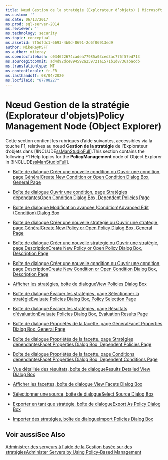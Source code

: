 ```yaml
---
title: Nœud Gestion de la stratégie (Explorateur d’objets) | Microsoft Docs
ms.custom: ''
ms.date: 06/13/2017
ms.prod: sql-server-2014
ms.reviewer: ''
ms.technology: security
ms.topic: conceptual
ms.assetid: 7f5dfdc1-6693-4b0d-8691-2d6f06913ed9
author: MikeRayMSFT
ms.author: mikeray
ms.openlocfilehash: c034622674cadea77985a03ced3ac776f57ed713
ms.sourcegitcommit: ad4d92dce894592a259721a1571b1d8736abacdb
ms.translationtype: MT
ms.contentlocale: fr-FR
ms.lasthandoff: 08/04/2020
ms.locfileid: "87708227"
---
```

# <a name="policy-management-node-object-explorer"></a><span data-ttu-id="0d0be-102">Nœud Gestion de la stratégie (Explorateur d'objets)</span><span class="sxs-lookup"><span data-stu-id="0d0be-102">Policy Management Node (Object Explorer)</span></span>
  <span data-ttu-id="0d0be-103">Cette section contient les rubriques d’aide suivantes, accessibles via la touche F1, relatives au nœud **Gestion de la stratégie** de l’Explorateur d’objets dans [!INCLUDE[ssManStudioFull](../../includes/ssmanstudiofull-md.md)].</span><span class="sxs-lookup"><span data-stu-id="0d0be-103">This section contains the following F1 Help topics for the **PolicyManagement** node of Object Explorer in [!INCLUDE[ssManStudioFull](../../includes/ssmanstudiofull-md.md)].</span></span>  
  
-   [<span data-ttu-id="0d0be-104">Boîte de dialogue Créer une nouvelle condition ou Ouvrir une condition, page Général</span><span class="sxs-lookup"><span data-stu-id="0d0be-104">Create New Condition or Open Condition Dialog Box, General Page</span></span>](../../integration-services/general-page-of-integration-services-designers-options.md)  
  
-   [<span data-ttu-id="0d0be-105">Boîte de dialogue Ouvrir une condition, page Stratégies dépendantes</span><span class="sxs-lookup"><span data-stu-id="0d0be-105">Open Condition Dialog Box, Dependent Policies Page</span></span>](open-condition-dialog-box-dependent-policies-page.md)  
  
-   [<span data-ttu-id="0d0be-106">Boîte de dialogue Modification avancée &#40;Condition&#41;</span><span class="sxs-lookup"><span data-stu-id="0d0be-106">Advanced Edit &#40;Condition&#41; Dialog Box</span></span>](advanced-edit-condition-dialog-box.md)  
  
-   [<span data-ttu-id="0d0be-107">Boîte de dialogue Créer une nouvelle stratégie ou Ouvrir une stratégie, page Général</span><span class="sxs-lookup"><span data-stu-id="0d0be-107">Create New Policy or Open Policy Dialog Box, General Page</span></span>](create-new-policy-or-open-policy-dialog-box-general-page.md)  
  
-   [<span data-ttu-id="0d0be-108">Boîte de dialogue Créer une nouvelle stratégie ou Ouvrir une stratégie, page Description</span><span class="sxs-lookup"><span data-stu-id="0d0be-108">Create New Policy or Open Policy Dialog Box, Description Page</span></span>](create-new-policy-or-open-policy-dialog-box-description-page.md)  
  
-   [<span data-ttu-id="0d0be-109">Boîte de dialogue Créer une nouvelle condition ou Ouvrir une condition, page Description</span><span class="sxs-lookup"><span data-stu-id="0d0be-109">Create New Condition or Open Condition Dialog Box, Description Page</span></span>](create-new-condition-or-open-condition-dialog-box-description-page.md)  
  
-   [<span data-ttu-id="0d0be-110">Afficher les stratégies, boîte de dialogue</span><span class="sxs-lookup"><span data-stu-id="0d0be-110">View Policies Dialog Box</span></span>](view-policies-dialog-box.md)  
  
-   [<span data-ttu-id="0d0be-111">Boîte de dialogue Évaluer les stratégies, page Sélectionner la stratégie</span><span class="sxs-lookup"><span data-stu-id="0d0be-111">Evaluate Policies Dialog Box, Policy Selection Page</span></span>](evaluate-policies-dialog-box-policy-selection-page.md)  
  
-   [<span data-ttu-id="0d0be-112">Boîte de dialogue Évaluer les stratégies, page Résultats d'évaluation</span><span class="sxs-lookup"><span data-stu-id="0d0be-112">Evaluate Policies Dialog Box, Evaluation Results Page</span></span>](evaluate-policies-dialog-box-evaluation-results-page.md)  
  
-   [<span data-ttu-id="0d0be-113">Boîte de dialogue Propriétés de la facette, page Général</span><span class="sxs-lookup"><span data-stu-id="0d0be-113">Facet Properties Dialog Box, General Page</span></span>](facet-properties-dialog-box-general-page.md)  
  
-   [<span data-ttu-id="0d0be-114">Boîte de dialogue Propriétés de la facette, page Stratégies dépendantes</span><span class="sxs-lookup"><span data-stu-id="0d0be-114">Facet Properties Dialog Box, Dependent Policies Page</span></span>](facet-properties-dialog-box-dependent-policies-page.md)  
  
-   [<span data-ttu-id="0d0be-115">Boîte de dialogue Propriétés de la facette, page Conditions dépendantes</span><span class="sxs-lookup"><span data-stu-id="0d0be-115">Facet Properties Dialog Box, Dependent Conditions Page</span></span>](facet-properties-dialog-box-dependent-conditions-page.md)  
  
-   [<span data-ttu-id="0d0be-116">Vue détaillée des résultats, boîte de dialogue</span><span class="sxs-lookup"><span data-stu-id="0d0be-116">Results Detailed View Dialog Box</span></span>](results-detailed-view-dialog-box.md)  
  
-   [<span data-ttu-id="0d0be-117">Afficher les facettes, boîte de dialogue </span><span class="sxs-lookup"><span data-stu-id="0d0be-117">View Facets Dialog Box</span></span>](view-facets-dialog-box.md)  
  
-   [<span data-ttu-id="0d0be-118">Sélectionner une source, boîte de dialogue</span><span class="sxs-lookup"><span data-stu-id="0d0be-118">Select Source Dialog Box</span></span>](select-source-dialog-box.md)  
  
-   [<span data-ttu-id="0d0be-119">Exporter en tant que stratégie, boîte de dialogue</span><span class="sxs-lookup"><span data-stu-id="0d0be-119">Export As Policy Dialog Box</span></span>](export-as-policy-dialog-box.md)  
  
-   [<span data-ttu-id="0d0be-120">Importer des stratégies, boîte de dialogue</span><span class="sxs-lookup"><span data-stu-id="0d0be-120">Import Policies Dialog Box</span></span>](import-policies-dialog-box.md)  
  
## <a name="see-also"></a><span data-ttu-id="0d0be-121">Voir aussi</span><span class="sxs-lookup"><span data-stu-id="0d0be-121">See Also</span></span>  
 [<span data-ttu-id="0d0be-122">Administrer des serveurs à l'aide de la Gestion basée sur des stratégies</span><span class="sxs-lookup"><span data-stu-id="0d0be-122">Administer Servers by Using Policy-Based Management</span></span>](administer-servers-by-using-policy-based-management.md)  
  
  
